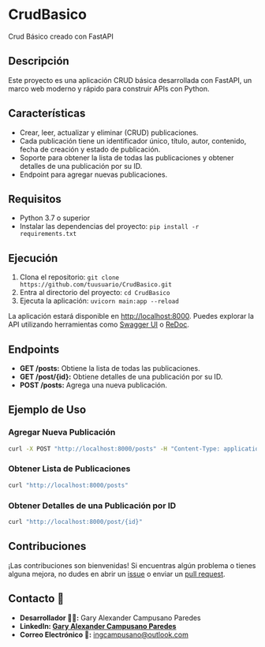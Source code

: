 
# CrudBasico

Crud Básico creado con FastAPI

## Descripción

Este proyecto es una aplicación CRUD básica desarrollada con FastAPI, un marco web moderno y rápido para construir APIs con Python.

## Características

- Crear, leer, actualizar y eliminar (CRUD) publicaciones.
- Cada publicación tiene un identificador único, título, autor, contenido, fecha de creación y estado de publicación.
- Soporte para obtener la lista de todas las publicaciones y obtener detalles de una publicación por su ID.
- Endpoint para agregar nuevas publicaciones.

## Requisitos

- Python 3.7 o superior
- Instalar las dependencias del proyecto: `pip install -r requirements.txt`

## Ejecución

1. Clona el repositorio: `git clone https://github.com/tuusuario/CrudBasico.git`
2. Entra al directorio del proyecto: `cd CrudBasico`
3. Ejecuta la aplicación: `uvicorn main:app --reload`

La aplicación estará disponible en [http://localhost:8000](http://localhost:8000). Puedes explorar la API utilizando herramientas como [Swagger UI](http://localhost:8000/docs) o [ReDoc](http://localhost:8000/redoc).

## Endpoints

- **GET /posts:** Obtiene la lista de todas las publicaciones.
- **GET /post/{id}:** Obtiene detalles de una publicación por su ID.
- **POST /posts:** Agrega una nueva publicación.

## Ejemplo de Uso

### Agregar Nueva Publicación

```bash
curl -X POST "http://localhost:8000/posts" -H "Content-Type: application/json" -d '{"title":"Nueva Publicacion","author":"Autor","content":"Contenido de la publicacion"}'
```

### Obtener Lista de Publicaciones

```bash
curl "http://localhost:8000/posts"
```

### Obtener Detalles de una Publicación por ID

```bash
curl "http://localhost:8000/post/{id}"
```

## Contribuciones

¡Las contribuciones son bienvenidas! Si encuentras algún problema o tienes alguna mejora, no dudes en abrir un [issue](https://github.com/tuusuario/CrudBasico/issues) o enviar un [pull request](https://github.com/tuusuario/CrudBasico/pulls).

## Contacto 📧

- **Desarrollador 🧑‍💻:** Gary Alexander Campusano Paredes
- **LinkedIn: [Gary Alexander Campusano Paredes](https://www.linkedin.com/in/gary-alexander-campusano-paredes-87a28724a/)**
- **Correo Electrónico 📧:** ingcampusano@outlook.com



